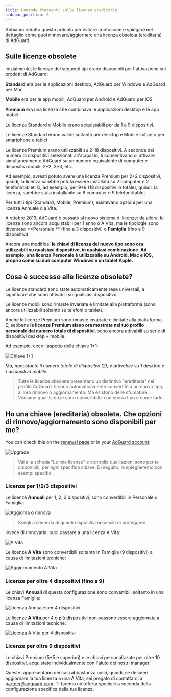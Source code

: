 ```yaml
---
title: Domande frequenti sulle licenze ereditarie
sidebar_position: 6
---
```


Abbiamo redatto questo articolo per evitare confusione e spiegare nel dettaglio come puoi rinnovare/aggiornare una licenza obsoleta (ereditaria) di AdGuard.

## Sulle licenze obsolete

Inizialmente, le licenze dei seguenti tipi erano disponibili per l'attivazione sui prodotti di AdGuard:

**Standard** era per le applicazioni desktop, AdGuard per Windows e AdGuard per Mac

**Mobile** era per le app mobili, AdGuard per Android e AdGuard per iOS

**Premium** era una licenza che combinava le applicazioni desktop e le app mobili

Le licenze Standard e Mobile erano acquistabili per da 1 a 9 dispositivi.

Le licenze Standard erano valide soltanto per desktop e Mobile soltanto per smartphone e tablet.

Le licenze Premium erano utilizzabili su 2-18 dispositivi. A seconda del numero di dispositivi selezionati all'acquisto, ti consentivano di attivare simultaneamente AdGuard su un numero equivalente di computer e dispositivi mobili: 2+2, 3+3, etc.

Ad esempio, avresti potuto avere una licenza Premium per 2+2 dispositivi, quindi, la licenza sarebbe potuta essere installata su 2 computer e 2 telefoni/tablet. O, ad esempio, per 9+9 (18 dispositivi in totale), quindi, la licenza, sarebbe stata installabile su 9 computer e 9 telefoni/tablet.

Per tutti i tipi (Standard, Mobile, Premium), esistevano opzioni per una licenza Annuale o a Vita.

A ottobre 2019, AdGuard è passato al nuovo sistema di licenze: da allora, le licenze sono ancora acquistabili per 1 anno o A Vita, ma le tipologie sono diventate: **Personale ** (fino a 3 dispositivi) o **Famiglia** (fino a 9 dispositivi).

Ancora una modifica: **le chiavi di licenza del nuovo tipo sono ora utilizzabili su qualsiasi dispositivo, in qualsiasi combinazione. Ad esempio, una licenza Personale è utilizzabile su Android, Mac e iOS, proprio come su due computer Windows e un tablet Apple.**

## Cosa è successo alle licenze obsolete?

Le licenze standard sono state automaticamente rese universali, a significare che sono attivabili su qualsiasi dispositivo.

Le licenze mobili sono rimaste invariate e limitate alla piattaforma (sono ancora utilizzabili soltanto su telefoni o tablet).

Anche le licenze Premium sono rimaste invariate e limitate alla piattaforma. E, sebbene **le licenze Premium siano ora mostrate nel tuo profilo personale dal numero totale di dispositivi**, sono ancora attivabili su serie di dispositivi desktop + mobile.

Ad esempio, ecco l'aspetto della chiave 1+1:

![Chiave 1+1](https://cdn.adtidy.org/public/Adguard/kb/newscreenshots/En/General/legacy-licenses/1.outdatedlicenses_en.png)

*Ma, nonostante il numero totale di dispositivi (2), è attivabile su 1 desktop e 1 dispositivo mobile.*
> Tutte le licenze obsolete presentano un distintivo "ereditaria" nel profilo AdGuard. E sono automaticamente convertite a un nuovo tipo, al loro rinnovo o aggiornamento. Ma esistono delle sfumature. Vediamo quali licenze sono convertibili in un nuovo tipo e come farlo.

## Ho una chiave (ereditaria) obsoleta. Che opzioni di rinnovo/aggiornamento sono disponibili per me?

You can check this on the [renewal page](https://adguard.com/renew.html) or in your [AdGuard account](https://adguardaccount.com/main.html):

![Upgrade](https://cdn.adtidy.org/public/Adguard/kb/newscreenshots/En/General/legacy-licenses/2.switch_en.png)
> Vai alla scheda "Le mie licenze" e controlla quali azioni sono per te disponibili, per ogni specifica chiave. Di seguito, le spiegheremo con esempi specifici.

### Licenze per 1/2/3 dispositivi

Le licenze **Annuali** per 1, 2, 3 dispositivi, sono convertibili in Personale o Famiglia:

![Aggiorna o rinnova](https://cdn.adtidy.org/public/Adguard/kb/newscreenshots/En/General/legacy-licenses/3.yearly_en.png)
> Scegli a seconda di quanti dispositivi necessiti di proteggere.

Invece di rinnovarla, puoi passare a una licenza A Vita:

![A Vita](https://cdn.adtidy.org/public/Adguard/kb/newscreenshots/En/General/legacy-licenses/4.lifetime_en.png)

Le licenze **A Vita** sono convertibili soltanto in Famiglia (9 dispositivi) a causa di limitazioni tecniche:

![Aggiornamento A Vita](https://cdn.adtidy.org/public/Adguard/kb/newscreenshots/En/General/legacy-licenses/5.lifetimeupgrade_en.png)

### Licenze per oltre 4 dispositivi (fino a 9)

Le chiavi **Annuali** di questa configurazione sono convertibili soltanto in una licenza Famiglia:

![Licenza Annuale per 4 dispositivi](https://cdn.adtidy.org/public/Adguard/kb/newscreenshots/En/General/legacy-licenses/6.yearly4+devices_en.png)

Le licenze **A Vita** per 4 o più dispositivi non possono essere aggiornate a causa di limitazioni tecniche:

![Licenza A Vita per 4 dispositivi](https://cdn.adtidy.org/public/Adguard/kb/newscreenshots/En/General/legacy-licenses/7.lifetime4+devices_en.png)

### Licenze per oltre 9 dispositivi

Le chiavi Premium (5+5 e superiori) e le chiavi personalizzate per oltre 10 dispositivi, acquistate individualmente con l'aiuto dei nostri manager.

Queste rappresentano dei casi abbastanza unici, quindi, se desideri aggiornare la tua licenza a una A Vita, sei pregato di contattarci a partner@adguard.com. Ti faremo un'offerta speciale a seconda della configurazione specifica della tua licenza.
